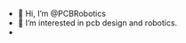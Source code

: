 - 👋 Hi, I’m @PCBRobotics
- 👀 I’m interested in pcb design and robotics.
-

<!---
PCBRobotics/PCBRobotics is a ✨ special ✨ repository because its `README.md` (this file) appears on your GitHub profile.
You can click the Preview link to take a look at your changes.
--->
